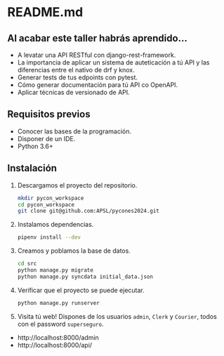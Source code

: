# README.md


## Al acabar este taller habrás aprendido...

* A levatar una API RESTful con django-rest-framework.
* La importancia de aplicar un sistema de auteticación a tú API y las diferencias entre el nativo de drf y knox.
* Generar tests de tus edpoints con pytest.
* Cómo generar documentación para tú API co OpenAPI.
* Aplicar técnicas de versionado de API.


## Requisitos previos

* Conocer las bases de la programación.
* Disponer de un IDE.
* Python 3.6+


## Instalación

1. Descargamos el proyecto del repositorio.
    ```bash
    mkdir pycon_workspace
    cd pycon_workspace
    git clone git@github.com:APSL/pycones2024.git
    ```

2. Instalamos dependencias.
    ```bash
    pipenv install --dev
    ```

3. Creamos y poblamos la base de datos.
    ```bash
    cd src
    python manage.py migrate
    python manage.py syncdata initial_data.json
    ```

4. Verificar que el proyecto se puede ejecutar.
    ```bash
    python manage.py runserver 
    ```
  
5. Visita tú web! Dispones de los usuarios `admin`, `Clerk` y `Courier`, todos con el password `superseguro`.

* http://localhost:8000/admin
* http://localhost:8000/api/
